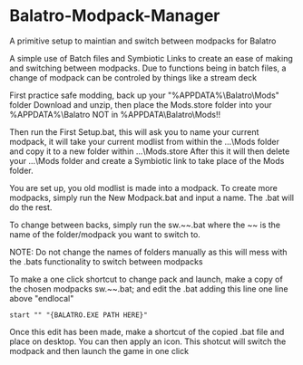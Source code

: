 # Balatro-Modpack-Manager
A primitive setup to maintian and switch between modpacks for Balatro

A simple use of Batch files and Symbiotic Links to create an ease of making and switching between modpacks.
Due to functions being in batch files, a change of modpack can be controled by things like a stream deck

First practice safe modding, back up your "%APPDATA%\Balatro\Mods" folder
Download and unzip, then place the Mods.store folder into your %APPDATA%\Balatro
NOT in %APPDATA\Balatro\Mods!!

Then run the First Setup.bat, this will ask you to name your current modpack, it will take your current modlist from within the ...\Mods folder and copy it to a new folder within ...\Mods.store
After this it will then delete your ...\Mods folder and create a Symbiotic link to take place of the Mods folder.

You are set up, you old modlist is made into a modpack. To create more modpacks, simply run the New Modpack.bat and input a name. The .bat will do the rest.

To change between backs, simply run the sw.~~.bat where the ~~ is the name of the folder/modpack you want to switch to.

NOTE: Do not change the names of folders manually as this will mess with the .bats functionality to switch between modpacks


To make a one click shortcut to change pack and launch, make a copy of the chosen modpacks sw.~~.bat; and edit the .bat adding this line one line above "endlocal"

`start "" "{BALATRO.EXE PATH HERE}"`

Once this edit has been made, make a shortcut of the copied .bat file and place on desktop. You can then apply an icon. This shotcut will switch the modpack and then launch the game in one click
